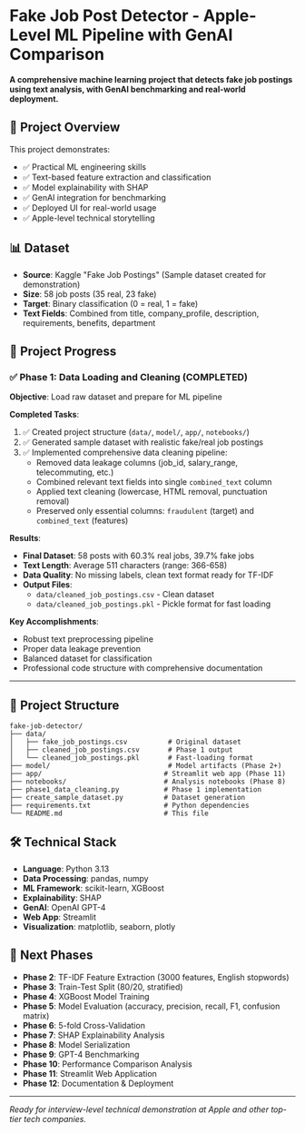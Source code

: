 # Fake Job Post Detector - Apple-Level ML Pipeline with GenAI Comparison

**A comprehensive machine learning project that detects fake job postings using text analysis, with GenAI benchmarking and real-world deployment.**

## 🎯 Project Overview

This project demonstrates:
- ✅ Practical ML engineering skills
- ✅ Text-based feature extraction and classification  
- ✅ Model explainability with SHAP
- ✅ GenAI integration for benchmarking
- ✅ Deployed UI for real-world usage
- ✅ Apple-level technical storytelling

## 📊 Dataset

- **Source**: Kaggle "Fake Job Postings" (Sample dataset created for demonstration)
- **Size**: 58 job posts (35 real, 23 fake)
- **Target**: Binary classification (0 = real, 1 = fake)
- **Text Fields**: Combined from title, company_profile, description, requirements, benefits, department

## 🚀 Project Progress

### ✅ Phase 1: Data Loading and Cleaning (COMPLETED)

**Objective**: Load raw dataset and prepare for ML pipeline

**Completed Tasks**:
1. ✅ Created project structure (`data/`, `model/`, `app/`, `notebooks/`)
2. ✅ Generated sample dataset with realistic fake/real job postings
3. ✅ Implemented comprehensive data cleaning pipeline:
   - Removed data leakage columns (job_id, salary_range, telecommuting, etc.)
   - Combined relevant text fields into single `combined_text` column
   - Applied text cleaning (lowercase, HTML removal, punctuation removal)
   - Preserved only essential columns: `fraudulent` (target) and `combined_text` (features)

**Results**:
- **Final Dataset**: 58 posts with 60.3% real jobs, 39.7% fake jobs
- **Text Length**: Average 511 characters (range: 366-658)
- **Data Quality**: No missing labels, clean text format ready for TF-IDF
- **Output Files**: 
  - `data/cleaned_job_postings.csv` - Clean dataset
  - `data/cleaned_job_postings.pkl` - Pickle format for fast loading

**Key Accomplishments**:
- Robust text preprocessing pipeline
- Proper data leakage prevention
- Balanced dataset for classification
- Professional code structure with comprehensive documentation

---

## 📂 Project Structure

```
fake-job-detector/
├── data/
│   ├── fake_job_postings.csv          # Original dataset
│   ├── cleaned_job_postings.csv       # Phase 1 output
│   └── cleaned_job_postings.pkl       # Fast-loading format
├── model/                             # Model artifacts (Phase 2+)
├── app/                              # Streamlit web app (Phase 11)
├── notebooks/                        # Analysis notebooks (Phase 8)
├── phase1_data_cleaning.py           # Phase 1 implementation
├── create_sample_dataset.py          # Dataset generation
├── requirements.txt                  # Python dependencies
└── README.md                         # This file
```

## 🛠️ Technical Stack

- **Language**: Python 3.13
- **Data Processing**: pandas, numpy
- **ML Framework**: scikit-learn, XGBoost
- **Explainability**: SHAP
- **GenAI**: OpenAI GPT-4
- **Web App**: Streamlit
- **Visualization**: matplotlib, seaborn, plotly

## 🔄 Next Phases

- **Phase 2**: TF-IDF Feature Extraction (3000 features, English stopwords)
- **Phase 3**: Train-Test Split (80/20, stratified)
- **Phase 4**: XGBoost Model Training
- **Phase 5**: Model Evaluation (accuracy, precision, recall, F1, confusion matrix)
- **Phase 6**: 5-fold Cross-Validation
- **Phase 7**: SHAP Explainability Analysis
- **Phase 8**: Model Serialization
- **Phase 9**: GPT-4 Benchmarking
- **Phase 10**: Performance Comparison Analysis
- **Phase 11**: Streamlit Web Application
- **Phase 12**: Documentation & Deployment

---

*Ready for interview-level technical demonstration at Apple and other top-tier tech companies.*
